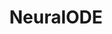 ---
title: "NeuralODE"
excerpt: "**Relevant skills: PyTorch, Optimal Control**  
NeuralODE utilizes PyTorch to learn the dynamics of the Franka Emika Panda arm for a planar pushing task. This project was completed for Robot Learning and Planning at the University of Michigan Ann Arbor."
collection: projects
---
